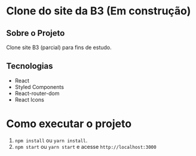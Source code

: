 # Clone do site da B3 (Em construção)

## Sobre o Projeto

Clone site B3 (parcial) para fins de estudo.

## Tecnologias

* React
* Styled Components
* React-router-dom
* React Icons


# Como executar o projeto

1. `npm install` ou `yarn install`.
2. `npm start` ou `yarn start` e acesse `http://localhost:3000`


